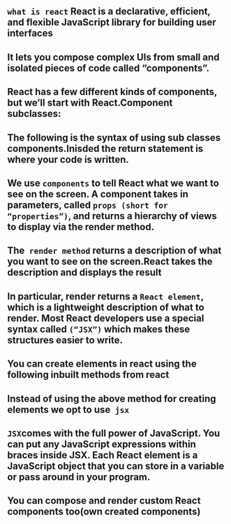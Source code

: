 ## `what is react` React is a declarative, efficient, and flexible JavaScript library for building user interfaces

## It lets you compose complex UIs from small and isolated pieces of code called “components”.

## React has a few different kinds of components, but we’ll start with React.Component subclasses:

## The following is the syntax of using sub classes components.Inisded the return statement is where your code is written.

<!--
class ComponentName extends React.Component {
  render() {
    return ();
  }
}
 -->

## We use `components` to tell React what we want to see on the screen. A component takes in parameters, called `props (short for “properties”)`, and returns a hierarchy of views to display via the render method.

## The` render method` returns a description of what you want to see on the screen.React takes the description and displays the result

## In particular, render returns a `React element`, which is a lightweight description of what to render. Most React developers use a special syntax called `(“JSX”)` which makes these structures easier to write.

## You can create elements in react using the following inbuilt methods from react

<!--

return React.createElement('div', {className: 'shopping-list'},-creates a div with a className of shopping-list

  React.createElement('h1', /* ... h1 children ... */),
  React.createElement('ul', /* ... ul children ... */)
);
 -->

## Instead of using the above method for creating elements we opt to use` jsx`

## `JSX`comes with the full power of JavaScript. You can put any JavaScript expressions within braces inside JSX. Each React element is a JavaScript object that you can store in a variable or pass around in your program.

## You can compose and render custom React components too(own created components)
